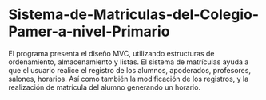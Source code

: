 # Sistema-de-Matriculas-del-Colegio-Pamer-a-nivel-Primario
El programa presenta el diseño MVC, utilizando estructuras de ordenamiento, almacenamiento y listas. El sistema de matrículas ayuda a que el usuario realice el registro de los alumnos, apoderados, profesores, salones, horarios. Así como también la modificación de los registros, y la realización de matrícula del alumno generando un horario. 
